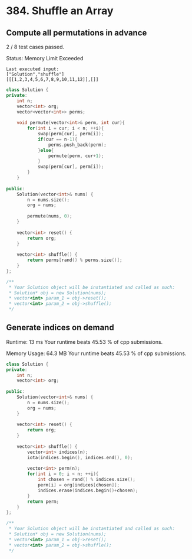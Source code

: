 # 384. Shuffle an Array

## Compute all permutations in advance

2 / 8 test cases passed.

Status: Memory Limit Exceeded

```
Last executed input:
["Solution","shuffle"]
[[[1,2,3,4,5,6,7,8,9,10,11,12]],[]]
```

```cpp
class Solution {
private:
    int n;
    vector<int> org;
    vector<vector<int>> perms;
    
    void permute(vector<int>& perm, int cur){
        for(int i = cur; i < n; ++i){
            swap(perm[cur], perm[i]);
            if(cur == n-1){
                perms.push_back(perm);
            }else{
                permute(perm, cur+1);   
            }
            swap(perm[cur], perm[i]);
        }
    }
    
public:
    Solution(vector<int>& nums) {
        n = nums.size();
        org = nums;
        
        permute(nums, 0);
    }
    
    vector<int> reset() {
        return org;
    }
    
    vector<int> shuffle() {
        return perms[rand() % perms.size()];
    }
};

/**
 * Your Solution object will be instantiated and called as such:
 * Solution* obj = new Solution(nums);
 * vector<int> param_1 = obj->reset();
 * vector<int> param_2 = obj->shuffle();
 */
```

## Generate indices on demand

Runtime: 13 ms Your runtime beats 45.53 % of cpp submissions.

Memory Usage: 64.3 MB Your runtime beats 45.53 % of cpp submissions.

```cpp
class Solution {
private:
    int n;
    vector<int> org;
    
public:
    Solution(vector<int>& nums) {
        n = nums.size();
        org = nums;
    }
    
    vector<int> reset() {
        return org;
    }
    
    vector<int> shuffle() {
        vector<int> indices(n);
        iota(indices.begin(), indices.end(), 0);
        
        vector<int> perm(n);
        for(int i = 0; i < n; ++i){
            int chosen = rand() % indices.size();
            perm[i] = org[indices[chosen]];
            indices.erase(indices.begin()+chosen);
        }
        return perm;
    }
};

/**
 * Your Solution object will be instantiated and called as such:
 * Solution* obj = new Solution(nums);
 * vector<int> param_1 = obj->reset();
 * vector<int> param_2 = obj->shuffle();
 */
```
